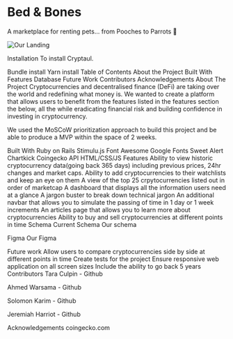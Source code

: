 # Bed & Bones
A marketplace for renting pets... from Pooches to Parrots 🦜

![Our Landing ](./public/bed&boneslandingpage.png)



Installation
To install Cryptaul.

Bundle install
Yarn install
Table of Contents
About the Project
Built With
Features
Database
Future Work
Contributors
Acknowledgements
About The Project
Cryptocurrencies and decentralised finance (DeFi) are taking over the world and redefining what money is. We wanted to create a platform that allows users to benefit from the features listed in the features section the below, all the while eradicating financial risk and building confidence in investing in cryptocurrency.

We used the MoSCoW prioritization approach to build this project and be able to produce a MVP within the space of 2 weeks.

Built With
Ruby on Rails
Stimulu.js
Font Awesome
Google Fonts
Sweet Alert
Chartkick
Coingecko API
HTML/CSS/JS
Features
Ability to view historic cryptocurrency data(going back 365 days) including previous prices, 24hr changes and market caps.
Ability to add cryptocurrencies to their watchlists and keep an eye on them
A view of the top 25 crpytocurrencies listed out in order of marketcap
A dashboard that displays all the information users need at a glance
A jargon buster to break down technical jargon
An additional navbar that allows you to simulate the passing of time in 1 day or 1 week increments
An articles page that allows you to learn more about cryptocurrencies
Ability to buy and sell cryptocurrencies at different points in time
Schema
Current Schema Our schema

Figma
Our Figma

Future work
Allow users to compare cryptocurrencies side by side at different points in time
Create tests for the project
Ensure responsive web application on all screen sizes
Include the ability to go back 5 years
Contributors
Tara Culpin - Github

Ahmed Warsama - Github

Solomon Karim - Github

Jeremiah Harriot - Github

Acknowledgements
coingecko.com
